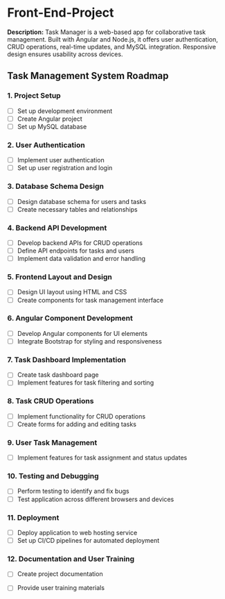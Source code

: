 # Front-End-Project
**Description:** Task Manager is a web-based app for collaborative task management. Built with Angular and Node.js, it offers user authentication, CRUD operations, real-time updates, and MySQL integration. Responsive design ensures usability across devices.

## Task Management System Roadmap

### 1. Project Setup
- [ ] Set up development environment
- [ ] Create Angular project
- [ ] Set up MySQL database

### 2. User Authentication
- [ ] Implement user authentication
- [ ] Set up user registration and login

### 3. Database Schema Design
- [ ] Design database schema for users and tasks
- [ ] Create necessary tables and relationships

### 4. Backend API Development
- [ ] Develop backend APIs for CRUD operations
- [ ] Define API endpoints for tasks and users
- [ ] Implement data validation and error handling

### 5. Frontend Layout and Design
- [ ] Design UI layout using HTML and CSS
- [ ] Create components for task management interface

### 6. Angular Component Development
- [ ] Develop Angular components for UI elements
- [ ] Integrate Bootstrap for styling and responsiveness

### 7. Task Dashboard Implementation
- [ ] Create task dashboard page
- [ ] Implement features for task filtering and sorting

### 8. Task CRUD Operations
- [ ] Implement functionality for CRUD operations
- [ ] Create forms for adding and editing tasks

### 9. User Task Management
- [ ] Implement features for task assignment and status updates

### 10. Testing and Debugging
- [ ] Perform testing to identify and fix bugs
- [ ] Test application across different browsers and devices

### 11. Deployment
- [ ] Deploy application to web hosting service
- [ ] Set up CI/CD pipelines for automated deployment

### 12. Documentation and User Training
- [ ] Create project documentation
- [ ] Provide user training materials

